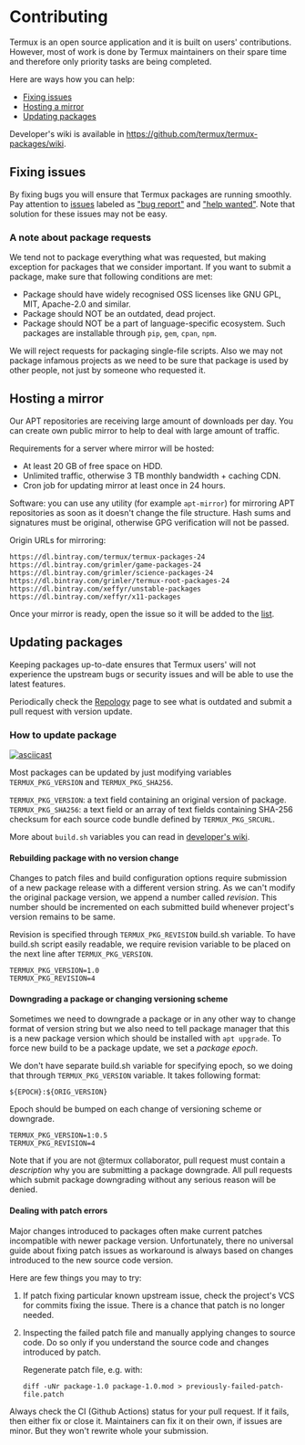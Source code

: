 # Contributing

Termux is an open source application and it is built on users' contributions. However, most of work is done by Termux
maintainers on their spare time and therefore only priority tasks are being completed.

Here are ways how you can help:
- [Fixing issues](#fixing-issues)
- [Hosting a mirror](#hosting-a-mirror)
- [Updating packages](#updating-packages)

Developer's wiki is available in https://github.com/termux/termux-packages/wiki.

## Fixing issues

By fixing bugs you will ensure that Termux packages are running smoothly. Pay attention to [issues](https://github.com/termux/termux-packages/issues) labeled as ["bug report"](https://github.com/termux/termux-packages/issues?q=is%3Aopen+is%3Aissue+label%3A%22bug+report%22) and
["help wanted"](https://github.com/termux/termux-packages/issues?q=is%3Aopen+is%3Aissue+label%3A%22help+wanted%22). Note that
solution for these issues may not be easy.

### A note about package requests

We tend not to package everything what was requested, but making exception for packages that we consider important. If you
want to submit a package, make sure that following conditions are met:
- Package should have widely recognised OSS licenses like GNU GPL, MIT, Apache-2.0 and similar.
- Package should NOT be an outdated, dead project.
- Package should NOT be a part of language-specific ecosystem. Such packages are installable through `pip`, `gem`, `cpan`, `npm`.

We will reject requests for packaging single-file scripts. Also we may not package infamous projects as we need to be sure
that package is used by other people, not just by someone who requested it.

## Hosting a mirror

Our APT repositories are receiving large amount of downloads per day. You can create own public mirror to help to deal with
large amount of traffic.

Requirements for a server where mirror will be hosted:
- At least 20 GB of free space on HDD.
- Unlimited traffic, otherwise 3 TB monthly bandwidth + caching CDN.
- Cron job for updating mirror at least once in 24 hours.

Software: you can use any utility (for example `apt-mirror`) for mirroring APT repositories as soon as it doesn't change
the file structure. Hash sums and signatures must be original, otherwise GPG verification will not be passed.

Origin URLs for mirroring:
```
https://dl.bintray.com/termux/termux-packages-24
https://dl.bintray.com/grimler/game-packages-24
https://dl.bintray.com/grimler/science-packages-24
https://dl.bintray.com/grimler/termux-root-packages-24
https://dl.bintray.com/xeffyr/unstable-packages
https://dl.bintray.com/xeffyr/x11-packages
```

Once your mirror is ready, open the issue so it will be added to the [list](https://github.com/termux/termux-packages/wiki/Mirrors).

## Updating packages

Keeping packages up-to-date ensures that Termux users' will not experience the upstream bugs or security issues and will be
able to use the latest features.

Periodically check the [Repology](https://repology.org/projects/?inrepo=termux&outdated=1) page to see what is outdated and
submit a pull request with version update.

### How to update package

[![asciicast](https://asciinema.org/a/gVwMqf1bGbqrXmuILvxozy3IG.svg)](https://asciinema.org/a/gVwMqf1bGbqrXmuILvxozy3IG?autoplay=1&speed=2.0)

Most packages can be updated by just modifying variables `TERMUX_PKG_VERSION` and `TERMUX_PKG_SHA256`.

`TERMUX_PKG_VERSION`: a text field containing an original version of package.
`TERMUX_PKG_SHA256`: a text field or an array of text fields containing SHA-256 checksum for each source code bundle defined by `TERMUX_PKG_SRCURL`.

More about `build.sh` variables you can read in [developer's wiki](https://github.com/termux/termux-packages/wiki/Creating-new-package#table-of-available-package-control-fields).

#### Rebuilding package with no version change

Changes to patch files and build configuration options require submission of a new package release with a different version string. As we can't
modify the original package version, we append a number called *revision*. This number should be incremented on each submitted build whenever
project's version remains to be same.

Revision is specified through `TERMUX_PKG_REVISION` build.sh variable. To have build.sh script easily readable, we require revision variable to
be placed on the next line after `TERMUX_PKG_VERSION`.

```
TERMUX_PKG_VERSION=1.0
TERMUX_PKG_REVISION=4
```

#### Downgrading a package or changing versioning scheme

Sometimes we need to downgrade a package or in any other way to change format of version string but we also need to tell package manager that
this is a new package version which should be installed with `apt upgrade`. To force new build to be a package update, we set a *package epoch*.

We don't have separate build.sh variable for specifying epoch, so we doing that through `TERMUX_PKG_VERSION` variable. It takes following
format:
```
${EPOCH}:${ORIG_VERSION}
```

Epoch should be bumped on each change of versioning scheme or downgrade.

```
TERMUX_PKG_VERSION=1:0.5
TERMUX_PKG_REVISION=4
```

Note that if you are not @termux collaborator, pull request must contain a *description* why you are submitting a package downgrade.
All pull requests which submit package downgrading without any serious reason will be denied.

#### Dealing with patch errors

Major changes introduced to packages often make current patches incompatible with newer package version. Unfortunately, there no
universal guide about fixing patch issues as workaround is always based on changes introduced to the new source code version.

Here are few things you may to try:

1. If patch fixing particular known upstream issue, check the project's VCS for commits fixing the issue. There is a chance that
   patch is no longer needed.

2. Inspecting the failed patch file and manually applying changes to source code. Do so only if you understand the source code
   and changes introduced by patch.

   Regenerate patch file, e.g. with:
   ```
   diff -uNr package-1.0 package-1.0.mod > previously-failed-patch-file.patch
   ```

Always check the CI (Github Actions) status for your pull request. If it fails, then either fix or close it. Maintainers can
fix it on their own, if issues are minor. But they won't rewrite whole your submission.
